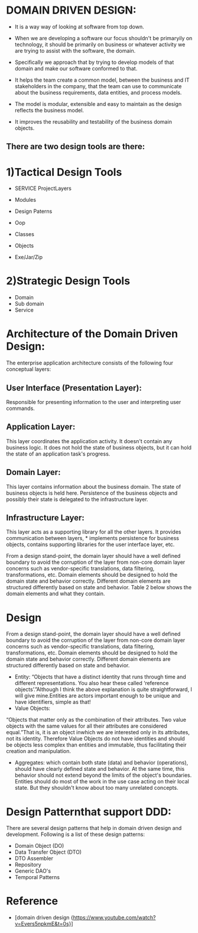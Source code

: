   # DOMAIN DRIVEN DESIGN:


 * It is a way way of looking at software from top down.

 * When we are developing a software our focus shouldn't be primaryily on technology, it should be primarily on business or whatever activity we are trying to assist with the software, the domain.

 * Specifically we approach that by trying to develop models of that domain and make our software conformed to that.

* It helps the team create a common model, between the business and IT stakeholders in the company, that the team can use to communicate about the business requirements, data entities, and process models.

 *   The model is modular, extensible and easy to maintain as the design reflects the business model.

  *  It improves the reusability and testability of the business domain objects.


## There are two design tools are there:

# 1)Tactical Design Tools     

* SERVICE ProjectLayers
* Modules

* Design  Paterns

* Oop

* Classes

* Objects

* Exe/Jar/Zip
# 2)Strategic Design Tools
* Domain
* Sub domain
* Service
# Architecture of the Domain Driven Design:

The enterprise application architecture consists of the following four conceptual layers:

   ## User Interface (Presentation Layer): 
  Responsible for presenting information to the user and interpreting user commands.

  ## Application Layer:
 This layer coordinates the application activity. It doesn't contain any business logic. It does not hold the state of business objects, but it can hold the state of an application task's progress.

  ## Domain Layer: 
This layer contains information about the business domain. The state of business objects is held here. Persistence of the business objects and possibly their state is delegated to the infrastructure layer.

  ##  Infrastructure Layer: 
 This layer acts as a supporting library for all the other layers. It provides communication between layers, * implements persistence for business objects, contains supporting libraries for the user interface layer, etc.

From a design stand-point, the domain layer should have a well defined boundary to avoid the corruption of the layer from non-core domain layer concerns such as vendor-specific translations, data filtering, transformations, etc. Domain elements should be designed to hold the domain state and behavior correctly. Different domain elements are structured differently based on state and behavior. Table 2 below shows the domain elements and what they contain.
# Design
From a design stand-point, the domain layer should have a well defined boundary to avoid the corruption of the layer from non-core domain layer concerns such as vendor-specific translations, data filtering, transformations, etc. Domain elements should be designed to hold the domain state and behavior correctly. Different domain elements are structured differently based on state and behavior.    

* Entity:
   “Objects that have a distinct identity that runs through time and different representations. You also hear these called ‘reference objects’.”Although I think the above explanation is quite straightforward, I will give mine.Entities are actors important enough to be unique and have identifiers, simple as that!
* Value Objects:
    
 “Objects that matter only as the combination of their attributes. Two value objects with the same values for all their attributes are considered equal.”That is, it is an object inwhich we are interested only in its attributes, not its identity. Therefore Value Objects do not have identities and should be objects less complex than entities and immutable, thus facilitating their creation and manipulation.
 * Aggregates:
 which contain both state (data) and behavior (operations), should have clearly defined state and behavior. At the same time, this behavior should not extend beyond the limits of the object's boundaries. Entities should do most of the work in the use case acting on their local state. But they shouldn't know about too many unrelated concepts.

# Design Patternthat support DDD:
There are several design patterns that help in domain driven design and development. Following is a list of these design patterns:
 * Domain Object (DO)
  * Data Transfer Object (DTO)
 * DTO Assembler
 * Repository
 * Generic DAO's
 * Temporal Patterns

# Reference
* [domain driven design {https://www.youtube.com/watch?v=Evers5npkmE&t=0s}]
